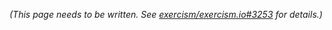 *(This page needs to be written.  See [exercism/exercism.io#3253](https://github.com/exercism/exercism.io/issues/3253) for details.)*
